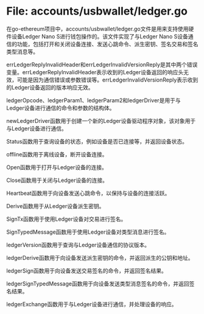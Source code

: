 # File: accounts/usbwallet/ledger.go

在go-ethereum项目中，accounts/usbwallet/ledger.go文件是用来支持使用硬件设备Ledger Nano S进行钱包操作的。该文件实现了与Ledger Nano S设备通信的功能，包括打开和关闭设备连接、发送心跳命令、派生密钥、签名交易和签名类型消息等。

errLedgerReplyInvalidHeader和errLedgerInvalidVersionReply是其中两个错误变量。errLedgerReplyInvalidHeader表示收到的Ledger设备返回的响应头无效，可能是因为通信错误或参数错误等。errLedgerInvalidVersionReply表示收到的Ledger设备返回的版本响应无效。

ledgerOpcode、ledgerParam1、ledgerParam2和ledgerDriver是用于与Ledger设备进行通信的命令和参数的结构体。

newLedgerDriver函数用于创建一个新的Ledger设备驱动程序对象，该对象用于与Ledger设备进行通信。

Status函数用于查询设备的状态，例如设备是否已连接等，并返回设备状态。

offline函数用于离线设备，断开设备连接。

Open函数用于打开与Ledger设备的连接。

Close函数用于关闭与Ledger设备的连接。

Heartbeat函数用于向设备发送心跳命令，以保持与设备的连接活跃。

Derive函数用于从Ledger设备派生密钥。

SignTx函数用于使用Ledger设备对交易进行签名。

SignTypedMessage函数用于使用Ledger设备对类型消息进行签名。

ledgerVersion函数用于查询与Ledger设备通信的协议版本。

ledgerDerive函数用于向设备发送派生密钥的命令，并返回派生的公钥和地址。

ledgerSign函数用于向设备发送交易签名的命令，并返回签名结果。

ledgerSignTypedMessage函数用于向设备发送类型消息签名的命令，并返回签名结果。

ledgerExchange函数用于与Ledger设备进行通信，并处理设备的响应。

